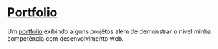 # [Portfolio](https://typhs.000webhostapp.com/)
Um [portfolio](https://typhs.000webhostapp.com/) exibindo alguns projétos além de demonstrar o nível minha competência com desenvolvimento web.
